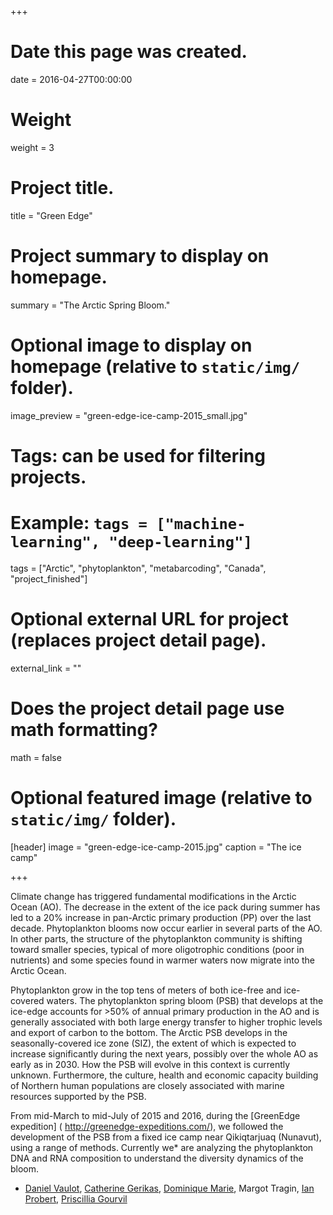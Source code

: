 +++
# Date this page was created.
date = 2016-04-27T00:00:00

# Weight
weight = 3

# Project title.
title = "Green Edge"

# Project summary to display on homepage.
summary = "The Arctic Spring Bloom."

# Optional image to display on homepage (relative to `static/img/` folder).
image_preview = "green-edge-ice-camp-2015_small.jpg"

# Tags: can be used for filtering projects.
# Example: `tags = ["machine-learning", "deep-learning"]`
tags = ["Arctic", "phytoplankton", "metabarcoding", "Canada", "project_finished"]

# Optional external URL for project (replaces project detail page).
external_link = ""

# Does the project detail page use math formatting?
math = false

# Optional featured image (relative to `static/img/` folder).
[header]
image = "green-edge-ice-camp-2015.jpg"
caption = "The ice camp"

+++

Climate change has triggered fundamental modifications in the Arctic Ocean (AO). The decrease in the extent of the ice pack during summer has led to a 20% increase in pan-Arctic primary production (PP) over the last decade. Phytoplankton blooms now occur earlier in several parts of the AO. In other parts, the structure of the phytoplankton community is shifting toward smaller species, typical of more oligotrophic conditions (poor in nutrients) and some species found in warmer waters now migrate into the Arctic Ocean.

Phytoplankton grow in the top tens of meters of both ice-free and ice-covered waters. The phytoplankton spring bloom (PSB) that develops at the ice-edge accounts for >50% of annual primary production in the AO and is generally associated with both large energy transfer to higher trophic levels and export of carbon to the bottom. The Arctic PSB develops in the seasonally-covered ice zone (SIZ), the extent of which is expected to increase significantly during the next years, possibly over the whole AO as early as in 2030. How the PSB will evolve in this context is currently unknown. Furthermore, the culture, health and economic capacity building of Northern human populations are closely associated with marine resources supported by the PSB.

From mid-March to mid-July of 2015 and 2016, during the [GreenEdge expedition] ( http://greenedge-expeditions.com/), we followed the development of the PSB from a fixed ice camp near Qikiqtarjuaq (Nunavut), using a range of methods. Currently we* are analyzing the phytoplankton DNA and RNA composition to understand the diversity dynamics of the bloom. 

* [Daniel Vaulot]( http://daniel-vaulot.fr/), [Catherine Gerikas]( https://www.researchgate.net/profile/Catherine_Ribeiro), [Dominique Marie]( https://www.researchgate.net/profile/Dominique_Marie), Margot Tragin, [Ian Probert]( https://www.researchgate.net/profile/Ian_Probert), [Priscillia Gourvil]( https://www.researchgate.net/profile/Priscillia_Gourvil)






